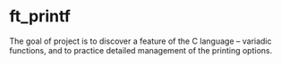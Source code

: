 # ft_printf
The goal of project is to discover a feature of the C language – variadic functions, and to practice detailed management of the printing options.
